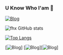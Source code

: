 ### U Know Who I'am 👾



[![Blog](https://img.shields.io/badge/Instagram-E4405F?style=for-the-badge&logo=instagram&logoColor=white)](https://instagram.com/jonv.gon)



![fhx GitHub stats](https://github-readme-stats.vercel.app/api?username=jonvgon&show_icons=true&theme=midnight-purple)

[![Top Langs](https://github-readme-stats.vercel.app/api/top-langs/?username=jonvgon&layout=compact)](https://github.com/jonvgon/github-readme-stats)

[![Blog](https://img.shields.io/badge/HTML-239120?style=for-the-badge&logo=html5&logoColor=white)]
[![Blog](https://img.shields.io/badge/CSS-239120?&style=for-the-badge&logo=css3&logoColor=white)][![Blog](https://img.shields.io/badge/Python-14354C?style=for-the-badge&logo=python&logoColor=white)]


